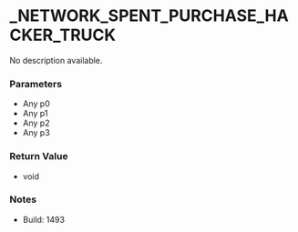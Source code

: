 # _NETWORK_SPENT_PURCHASE_HACKER_TRUCK

No description available.

### Parameters
* Any p0
* Any p1
* Any p2
* Any p3

### Return Value
* void

### Notes
* Build: 1493

